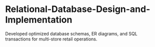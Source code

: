 # Relational-Database-Design-and-Implementation
Developed optimized database schemas, ER diagrams, and SQL transactions for multi-store retail operations.

